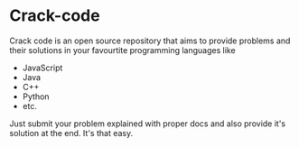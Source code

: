 # Crack-code

Crack code is an open source repository that aims to provide problems and their solutions in your favourtite programming languages like

- JavaScript
- Java
- C++
- Python
- etc.

Just submit your problem explained with proper docs and also provide it's solution at the end. It's that easy.
